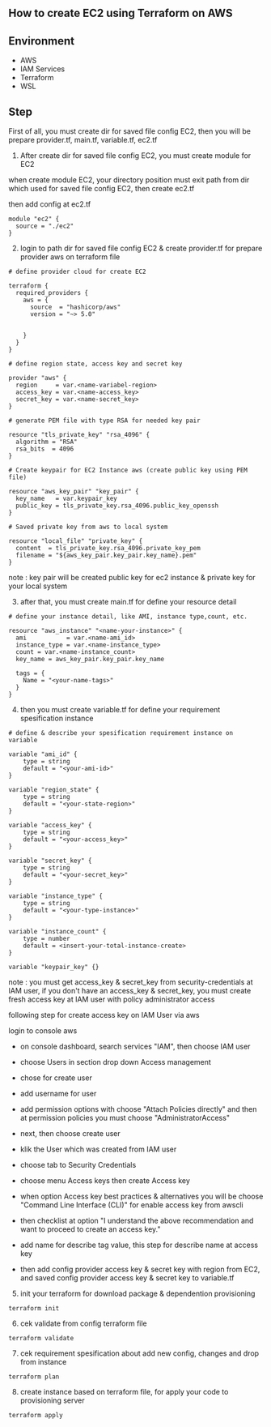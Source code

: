 ## How to create EC2 using Terraform on AWS

## Environment

- AWS
- IAM Services
- Terraform
- WSL

## Step

First of all, you must create dir for saved file config EC2, then you will be prepare provider.tf, main.tf, variable.tf, ec2.tf

1. After create dir for saved file config EC2, you must create module for EC2

when create module EC2,  your directory position must exit path from dir which used for saved file config EC2, then create ec2.tf

then add config at ec2.tf

```
module "ec2" {
  source = "./ec2"
}
```

2. login to path dir for saved file config EC2 & create provider.tf for prepare provider aws on terraform file

```
# define provider cloud for create EC2

terraform {
  required_providers {
    aws = {
      source  = "hashicorp/aws"
      version = "~> 5.0"


    }
  }
}

# define region state, access key and secret key

provider "aws" {
  region     = var.<name-variabel-region>
  access_key = var.<name-access_key>
  secret_key = var.<name-secret_key>
}

# generate PEM file with type RSA for needed key pair

resource "tls_private_key" "rsa_4096" {
  algorithm = "RSA"
  rsa_bits  = 4096
}

# Create keypair for EC2 Instance aws (create public key using PEM file)

resource "aws_key_pair" "key_pair" {
  key_name   = var.keypair_key
  public_key = tls_private_key.rsa_4096.public_key_openssh
}

# Saved private key from aws to local system

resource "local_file" "private_key" {
  content  = tls_private_key.rsa_4096.private_key_pem
  filename = "${aws_key_pair.key_pair.key_name}.pem"
}

```

note : key pair will be created public key for ec2 instance & private key for your local system


3. after that, you must create main.tf for define your resource detail

```
# define your instance detail, like AMI, instance type,count, etc.

resource "aws_instance" "<name-your-instance>" {
  ami           = var.<name-ami_id>
  instance_type = var.<name-instance_type>
  count = var.<name-instance_count>
  key_name = aws_key_pair.key_pair.key_name

  tags = {
    Name = "<your-name-tags>"
  }
}
```

4. then you must create variable.tf for define your requirement spesification instance

```
# define & describe your spesification requirement instance on variable

variable "ami_id" {
    type = string
    default = "<your-ami-id>"
}

variable "region_state" {
    type = string
    default = "<your-state-region>"
}

variable "access_key" {
    type = string
    default = "<your-access_key>"
}

variable "secret_key" {
    type = string
    default = "<your-secret_key>"
}

variable "instance_type" {
    type = string
    default = "<your-type-instance>"
}

variable "instance_count" {
    type = number
    default = <insert-your-total-instance-create>
}

variable "keypair_key" {}

```

note : you must get access_key & secret_key from security-credentials at IAM user, if you don't have an access_key & secret_key, you must create fresh access key at IAM user with policy administrator access

following step for create access key on IAM User via aws

login to console aws

- on console dashboard, search services "IAM", then choose IAM user

- choose Users in section drop down Access management

- chose for create user

- add username for user

- add permission options with choose "Attach Policies directly" and then at permission policies you must choose "AdministratorAccess"

- next, then choose create user

- klik the User which was created from IAM user

- choose tab to Security Credentials

- choose menu Access keys then create Access key

- when option Access key best practices & alternatives you will be choose "Command Line Interface (CLI)" for enable access key from awscli

- then checklist at option "I understand the above recommendation and want to proceed to create an access key."

- add name for describe tag value, this step for describe name at access key 

- then add config provider access key & secret key with region from EC2, and saved config provider access key & secret key to variable.tf

5. init your terraform for download package & dependention provisioning

`terraform init`

6. cek validate from config terraform file

`terraform validate`

7. cek requirement spesification about add new config, changes and drop from instance

`terraform plan`

8. create instance based on terraform file, for apply your code to provisioning server

`terraform apply`




